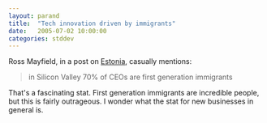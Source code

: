 ```yaml
---
layout: parand
title:  "Tech innovation driven by immigrants"
date:   2005-07-02 10:00:00
categories: stddev
---
```

Ross Mayfield, in a post on [Estonia](/web/20101222035947/http://ross.typepad.com/blog/2005/06/open_estonia.html), casually mentions:

> in Silicon Valley 70% of CEOs are first generation immigrants

That's a fascinating stat. First generation immigrants are incredible people, but this is fairly outrageous. I wonder what the stat for new businesses in general is. 
